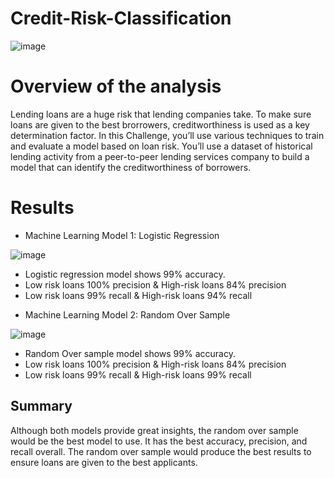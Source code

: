 # Credit-Risk-Classification




![image](https://github.com/jalainep/credit-risk-classification/assets/143963189/24285b8d-cb87-4913-b3a2-70fd72a87a5a)






# Overview of the analysis

Lending loans are a huge risk that lending companies take. To make sure loans are given to the best brorrowers, creditworthiness is used as a key determination factor. In this Challenge, you’ll use various techniques to train and evaluate a model based on loan risk. You’ll use a dataset of historical lending activity from a peer-to-peer lending services company to build a model that can identify the creditworthiness of borrowers.
 




# Results

* Machine Learning Model 1: Logistic Regression

  
![image](https://github.com/jalainep/credit-risk-classification/assets/143963189/80590cb3-5ea1-44c9-8803-f7635dafd893)







- Logistic regression model shows 99% accuracy.
- Low risk loans 100% precision & High-risk loans 84% precision
- Low risk loans 99% recall & High-risk loans 94% recall




















* Machine Learning Model 2: Random Over Sample

 
  
![image](https://github.com/jalainep/credit-risk-classification/assets/143963189/ae02367d-e5ce-4f7b-bf60-cad3afb70068)





- Random Over sample model shows 99% accuracy.
- Low risk loans 100% precision & High-risk loans 84% precision
- Low risk loans 99% recall & High-risk loans 99% recall








## Summary

Although both models provide great insights, the random over sample would be the best model to use. It has the best accuracy, precision, and recall overall. The random over sample would produce the best results to ensure loans are given to the best applicants.
